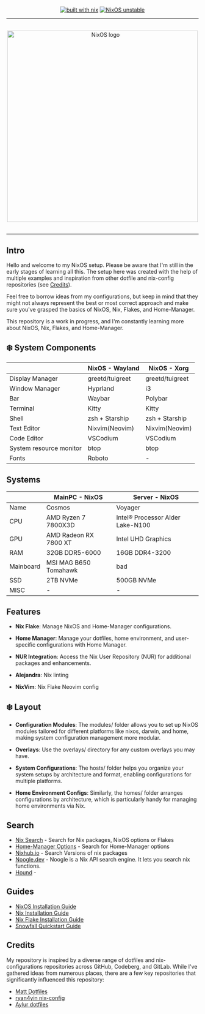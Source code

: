 #

<div align="center">

[![built with nix](https://img.shields.io/static/v1?logo=nixos&logoColor=white&label=&message=Built%20with%20Nix%20Flakes&color=41439a)](https://builtwithnix.org) [![NixOS unstable](https://img.shields.io/badge/NixOS-unstable-informational.svg?style=flat&logo=nixos&logoColor=CAD3F5&colorA=24273A&colorB=8AADF4)](https://github.com/nixos/nixpkgs)



</div>

---

<br>
<div align="center">
  <img src="https://raw.githubusercontent.com/NixOS/nixos-artwork/master/logo/nixos-white.png" width="500px" alt="NixOS logo"/>
</div>
<br>

---

## Intro

Hello and welcome to my NixOS setup. Please be aware that I'm still in the early stages of learning all this. The setup here was created with the help of multiple examples and inspiration from other dotfile and nix-config repositories (see [Credits](##Credits)).

Feel free to borrow ideas from my configurations, but keep in mind that they might not always represent the best or most correct approach and make sure you've grasped the basics of NixOS, Nix, Flakes, and Home-Manager.

This repository is a work in progress, and I'm constantly learning more about NixOS, Nix, Flakes, and Home-Manager.

## :snowflake: System Components

| | NixOS - Wayland | NixOS - Xorg |
|-|-----------------|--------------|
| Display Manager | greetd/tuigreet | greetd/tuigreet |
| Window Manager | Hyprland | i3 |
| Bar | Waybar | Polybar |
| Terminal| Kitty | Kitty |
| Shell | zsh + Starship | zsh + Starship |
| Text Editor | Nixvim(Neovim) | Nixvim(Neovim) |
| Code Editor | VSCodium | VSCodium |
| System resource monitor | btop | btop |
| Fonts | Roboto | - |

## Systems

| | MainPC - NixOS | Server - NixOS |
|-|-----------------|--------------|
| Name | Cosmos | Voyager |
| CPU | AMD Ryzen 7 7800X3D | Intel® Processor Alder Lake-N100 |
| GPU | AMD Radeon RX 7800 XT | Intel UHD Graphics |
| RAM | 32GB DDR5-6000 | 16GB DDR4-3200 |
| Mainboard | MSI MAG B650 Tomahawk | bad |
| SSD | 2TB NVMe | 500GB NVMe |
| MISC | - | - |

## Features

- **Nix Flake**: Manage NixOS and Home-Manager configurations.

- **Home Manager**: Manage your dotfiles, home environment, and user-specific configurations with Home Manager.

- **NUR Integration**: Access the Nix User Repository (NUR) for additional packages and enhancements.

- **Alejandra**: Nix linting

- **NixVim**: Nix Flake Neovim config

## :snowflake: Layout

- **Configuration Modules**: The modules/ folder allows you to set up NixOS modules tailored for different platforms like nixos, darwin, and home, making system configuration management more modular.

- **Overlays**: Use the overlays/ directory for any custom overlays you may have.

- **System Configurations**: The hosts/ folder helps you organize your system setups by architecture and format, enabling configurations for multiple platforms.

- **Home Environment Configs**: Similarly, the homes/ folder arranges configurations by architecture, which is particularly handy for managing home environments via Nix.

## Search

- [Nix Search](https://search.nixos.org) - Search for Nix packages, NixOS options or Flakes
- [Home-Manager Options](https://mipmip.github.io/home-manager-option-search/) - Search for Home-Manager options
- [Nixhub.io](https://www.nixhub.io/) - Search Versions of nix packages
- [Noogle.dev](https://noogle.dev/) - Noogle is a Nix API search engine. It lets you search nix functions.
- [Hound](https://search.nix.gsc.io/) -




## Guides

- [NixOS Installation Guide](https://nixos.wiki/wiki/NixOS_Installation_Guide)
- [Nix Installation Guide](https://nixos.wiki/wiki/Nix_Installation_Guide)
- [Nix Flake Installation Guide](https://nixos.wiki/wiki/Flakes)
- [Snowfall Quickstart Guide](https://snowfall.org/guides/lib/quickstart/)


## Credits

My repository is inspired by a diverse range of dotfiles and nix-configurations repositories across GitHub, Codeberg, and GitLab. While I've gathered ideas from numerous places, there are a few key repositories that significantly influenced this repository:

- [Matt Dotfiles](https://gitlab.com/usmcamp0811/dotfiles)
- [ryan4yin nix-config](https://github.com/ryan4yin/nix-config)
- [Aylur dotfiles](https://github.com/Aylur/dotfiles)

